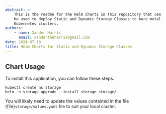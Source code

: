 ```yaml
---
abstract: >-
    This is the readme for the Helm Charts in this repository that can
    be used to deploy Static and Dynamic Storage Classes to bare metal
    Kubernetes clusters.
authors:
    - name: Xander Harris
      email: xandertheharris@gmail.com
date: 2024-07-18
title: Helm Charts for Static and Dynamic Storage Classes
---
```


## Chart Usage

To install this application, you can follow these steps.

```shell
kubectl create ns storage
helm -n storage upgrade --install storage storage/
```

You will likely need to update the values contained in the file
{file}`storage/values.yaml` file to suit your local cluster.
